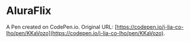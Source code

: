 # AluraFlix

A Pen created on CodePen.io. Original URL: [https://codepen.io/j-lia-co-lho/pen/KKaVozo](https://codepen.io/j-lia-co-lho/pen/KKaVozo).


